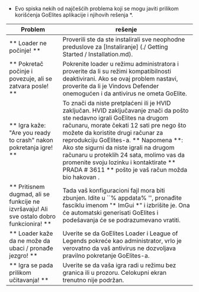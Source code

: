* Evo spiska nekih od najčešćih problema koji se mogu javiti prilikom korišćenja GoElites aplikacije i njihovih rešenja *.

| Problem | rešenje |
| - | - |
| ** Loader ne počinje! ** | Proverili ste da ste instalirali sve neophodne preduslove za [Instaliranje] (./ Getting Started / Installation.md). |
| ** Pokretač počinje i povezuje, ali se zatvara posle! ** | Pokrenite loader u režimu administratora i proverite da li su režimi kompatibilnosti deaktivirani. Ako se ovaj problem nastavi, proverite da li je Vindovs Defender onemogućen i da antivirus ne ometa GoElite. |
| ** Igra kaže: "Are you ready to crash" nakon pokretanja igre! ** | To znači da niste pretplaćeni ili je HVID zaključan. HVID zaključavanje znači da pošto ste nedavno igrali GoElites na drugom računaru, morate čekati 12 sati pre nego što možete da koristite drugi računar za reprodukciju GoElites-a. ** Napomena **: Ako ste sigurni da niste igrali na drugom računaru u proteklih 24 sata, molimo vas da promenite svoju lozinku i kontaktirate ** PRADA # 3611 ** pošto je vaš račun možda bio hakovan . |
| ** Pritisnem dugmad, ali se funkcije ne izvršavaju! Ali sve ostalo dobro funkcionira! ** | Tada vaš konfiguracioni fajl mora biti zbunjen. Idite u ``% appdata% '', pronađite fasciklu imenom "* ImGui *" i izbrišite je. Ona će automatski generisati GoElites i podešavanja će se podrazumevano vratiti. |
| ** Loader kaže da ne može da ubaci / pronađe jezgro! ** | Uverite se da GoElites Loader i League of Legends pokreće kao administrator, vrlo je verovatno da vaš antivirus ne dozvoljava pravilno pokretanje GoElites-a. |
| ** Igra se pada prilikom učitavanja! ** | Uverite se da vaša igra radi u režimu bez granica ili u prozoru. Celokupni ekran trenutno nije podržan. |